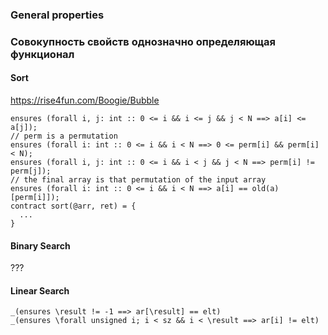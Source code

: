 ### General properties

### Совокупность свойств однозначно определяющая функционал

#### Sort
https://rise4fun.com/Boogie/Bubble
```
ensures (forall i, j: int :: 0 <= i && i <= j && j < N ==> a[i] <= a[j]);
// perm is a permutation
ensures (forall i: int :: 0 <= i && i < N ==> 0 <= perm[i] && perm[i] < N);
ensures (forall i, j: int :: 0 <= i && i < j && j < N ==> perm[i] != perm[j]);
// the final array is that permutation of the input array
ensures (forall i: int :: 0 <= i && i < N ==> a[i] == old(a)[perm[i]]);
contract sort(@arr, ret) = {
  ...
}
```

#### Binary Search
???

#### Linear Search

```
_(ensures \result != -1 ==> ar[\result] == elt)
_(ensures \forall unsigned i; i < sz && i < \result ==> ar[i] != elt)
```
